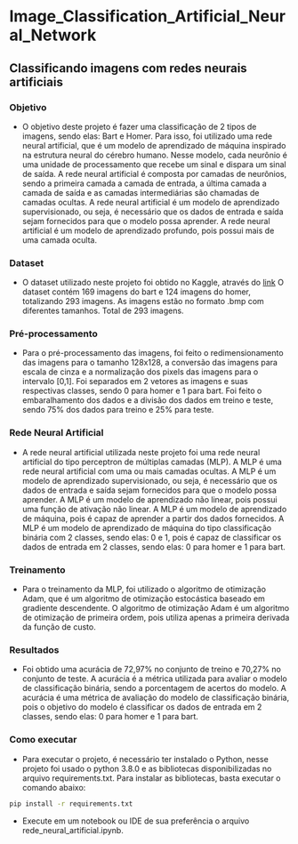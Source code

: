 # Image_Classification_Artificial_Neural_Network

## Classificando imagens com redes neurais artificiais

### Objetivo

- O objetivo deste projeto é fazer uma classificação de 2 tipos de imagens, sendo elas: Bart e Homer. Para isso, foi utilizado uma rede neural artificial, que é um modelo de aprendizado de máquina inspirado na estrutura neural do cérebro humano. Nesse modelo, cada neurônio é uma unidade de processamento que recebe um sinal e dispara um sinal de saída. A rede neural artificial é composta por camadas de neurônios, sendo a primeira camada a camada de entrada, a última camada a camada de saída e as camadas intermediárias são chamadas de camadas ocultas. A rede neural artificial é um modelo de aprendizado supervisionado, ou seja, é necessário que os dados de entrada e saída sejam fornecidos para que o modelo possa aprender. A rede neural artificial é um modelo de aprendizado profundo, pois possui mais de uma camada oculta.

### Dataset

- O dataset utilizado neste projeto foi obtido no Kaggle, através do [link](https://www.kaggle.com/datasets/juniorbueno/neural-networks-homer-and-bart-classification) O dataset contém 169 imagens do bart e 124 imagens do homer, totalizando 293 imagens. As imagens estão no formato .bmp com diferentes tamanhos. Total de 293 imagens.

### Pré-processamento

- Para o pré-processamento das imagens, foi feito o redimensionamento das imagens para o tamanho 128x128, a conversão das imagens para escala de cinza e a normalização dos pixels das imagens para o intervalo [0,1]. Foi separados em 2 vetores as imagens e suas respectivas classes, sendo 0 para homer e 1 para bart. Foi feito o embaralhamento dos dados e a divisão dos dados em treino e teste, sendo 75% dos dados para treino e 25% para teste.

### Rede Neural Artificial

- A rede neural artificial utilizada neste projeto foi uma rede neural artificial do tipo perceptron de múltiplas camadas (MLP). A MLP é uma rede neural artificial com uma ou mais camadas ocultas. A MLP é um modelo de aprendizado supervisionado, ou seja, é necessário que os dados de entrada e saída sejam fornecidos para que o modelo possa aprender. A MLP é um modelo de aprendizado não linear, pois possui uma função de ativação não linear. A MLP é um modelo de aprendizado de máquina, pois é capaz de aprender a partir dos dados fornecidos. A MLP é um modelo de aprendizado de máquina do tipo classificação binária com 2 classes, sendo elas: 0 e 1, pois é capaz de classificar os dados de entrada em 2 classes, sendo elas: 0 para homer e 1 para bart.

### Treinamento

- Para o treinamento da MLP, foi utilizado o algoritmo de otimização Adam, que é um algoritmo de otimização estocástica baseado em gradiente descendente. O algoritmo de otimização Adam é um algoritmo de otimização de primeira ordem, pois utiliza apenas a primeira derivada da função de custo.

### Resultados

- Foi obtido uma acurácia de 72,97% no conjunto de treino e 70,27% no conjunto de teste. A acurácia é a métrica utilizada para avaliar o modelo de classificação binária, sendo a porcentagem de acertos do modelo. A acurácia é uma métrica de avaliação do modelo de classificação binária, pois o objetivo do modelo é classificar os dados de entrada em 2 classes, sendo elas: 0 para homer e 1 para bart.

### Como executar

- Para executar o projeto, é necessário ter instalado o Python, nesse projeto foi usado o python 3.8.0 e as bibliotecas disponibilizadas no arquivo requirements.txt. Para instalar as bibliotecas, basta executar o comando abaixo:

```bash
pip install -r requirements.txt
```

- Execute em um notebook ou IDE de sua preferência o arquivo rede_neural_artificial.ipynb.
